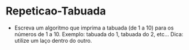 # Repeticao-Tabuada
- Escreva um algoritmo que imprima a tabuada (de 1 a 10) para os números de 1 a 10. Exemplo: tabuada do 1, tabuada do 2, etc... Dica: utilize um laço dentro do outro.
